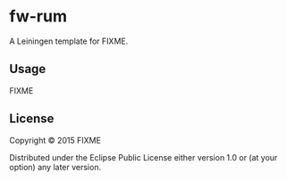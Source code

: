 # fw-rum

A Leiningen template for FIXME.

## Usage

FIXME

## License

Copyright © 2015 FIXME

Distributed under the Eclipse Public License either version 1.0 or (at
your option) any later version.
